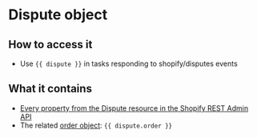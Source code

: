 # Dispute object

##  How to access it

* Use `{{ dispute }}` in tasks responding to shopify/disputes events 

## What it contains

* [Every property from the Dispute resource in the Shopify REST Admin API](https://shopify.dev/docs/admin-api/rest/reference/shopify_payments/dispute)
* The related [order object](../order-object.md): `{{ dispute.order }}`

